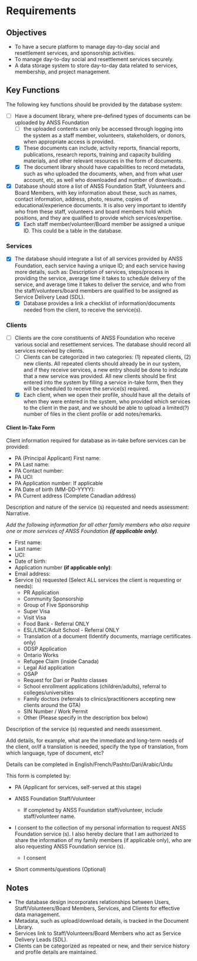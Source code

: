 # Requirements

## Objectives

- To have a secure platform to manage day-to-day social and resettlement services, and sponsorship activities.
- To manage day-to-day social and resettlement services securely.
- A data storage system to store day-to-day data related to services, membership, and project management.


## Key Functions

The following key functions should be provided by the database system:

- [ ] Have a document library, where pre-defined types of documents can be uploaded by ANSS Foundation
    - [ ] the uploaded contents can only be accessed through logging into the system as a staff member, volunteers, stakeholders, or donors, when appropriate access is provided.
    - [x] These documents can include, activity reports, financial reports, publications, research reports, training and capacity building materials, and other relevant resources in the form of documents.
    - [x] The document library should have capabilities to record metadata, such as who uploaded the documents, when, and from what user account, etc, as well who downloaded and number of downloads...
- [x] Database should store a list of ANSS Foundation Staff, Volunteers and Board Members, with key information about these, such as names, contact information, address, photo, resume, copies of educational/experience documents. It is also very important to identify who from these staff, volunteers and board members hold which positions, and they are qualified to provide which services/expertise.
    - [x] Each staff member/volunteer/Board member be assigned a unique ID. This could be a table in the database.

### Services

- [x] The database should integrate a list of all services provided by ANSS Foundation, each service having a unique ID; and each service having more details, such as: Description of services, steps/process in providing the service, average time it takes to schedule delivery of the service, and average time it takes to deliver the service, and who from the staff/volunteers/board members are qualified to be assigned as Service Delivery Lead (SDL).
    - [x] Database provides a link a checklist of information/documents needed from the client, to receive the service(s).

### Clients

- [ ] Clients are the core constituents of ANSS Foundation who receive various social and resettlement services. The database should record all services received by clients.
    - [ ] Clients can be categorized in two categories: (1) repeated clients, (2) new clients. All repeated clients should already be in our system, and if they receive services, a new entry should be done to indicate that a new service was provided. All new clients should be first entered into the system by filling a service in-take form, then they will be scheduled to receive the service(s) required.
    - [x] Each client, when we open their profile, should have all the details of when they were entered in the system, who provided which services to the client in the past, and we should be able to upload a limited(?) number of files in the client profile or add notes/remarks.

#### Client In-Take Form


Client information required for database as in-take before services can be provided:

- PA (Principal Applicant) First name:
- PA Last name:
- PA Contact number:
- PA UCI:
- PA Application number: If applicable
- PA Date of birth (MM-DD-YYYY):
- PA Current address (Complete Canadian address)

Description and nature of the service (s) requested and needs assessment: Narrative.

*Add the following information for all other family members who also require one or more services of ANSS Foundation **(if applicable only)**.*

- First name:
- Last name:
- UCI:
- Date of birth:
- Application number **(if applicable only)**:
- Email address:
- Service (s) requested (Select ALL services the client is requesting or needs):
    - PR Application
    - Community Sponsorship
    - Group of Five Sponsorship
    - Super Visa
    - Visit Visa
    - Food Bank - Referral ONLY
    - ESL/LINC/Adult School - Referral ONLY
    - Translation of a document (Identify documents, marriage certificates only)
    - ODSP Application
    - Ontario Works
    - Refugee Claim (inside Canada)
    - Legal Aid application
    - OSAP
    - Request for Dari or Pashto classes
    - School enrollment applications (children/adults), referral to colleges/universities
    - Family doctors (referrals to clinics/practitioners accepting new clients around the GTA)
    - SIN Number / Work Permit
    - Other (Please specify in the description box below)

Description of the service (s) requested and needs assessment.

Add details, for example, what are the immediate and long-term needs of the client, or/If a translation is needed, specify the type of translation, from which language, type of document, etc?

Details can be completed in English/French/Pashto/Dari/Arabic/Urdu

This form is completed by:

- PA (Applicant for services, self-served at this stage)
- ANSS Foundation Staff/Volunteer
    - If completed by ANSS Foundation staff/volunteer, include staff/volunteer name.

- I consent to the collection of my personal information to request ANSS Foundation service (s). I also hereby declare that I am authorized to share the information of my family members (if applicable only), who are also requesting ANSS Foundation service (s).
    - I consent
- Short comments/questions (Optional)


## Notes

- The database design incorporates relationships between Users, Staff/Volunteers/Board Members, Services, and Clients for effective data management.
- Metadata, such as upload/download details, is tracked in the Document Library.
- Services link to Staff/Volunteers/Board Members who act as Service Delivery Leads (SDL).
- Clients can be categorized as repeated or new, and their service history and profile details are maintained.
